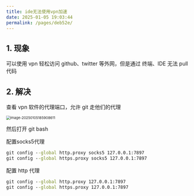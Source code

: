 ```yaml
---
title: ide无法使用vpn加速
date: 2025-01-05 19:03:44
permalink: /pages/deb52e/
---
```




## 1. 现象

可以使用 vpn 轻松访问 github、twitter 等外网，但是通过 终端、IDE 无法 pull 代码



## 2. 解决

查看 vpn 软件的代理端口，允许 git 走他们的代理

<img src="https://typorehwf.oss-cn-chengdu.aliyuncs.com/image-20250105185908611.png" alt="image-20250105185908611" style="zoom:67%;" />

然后打开 git bash

配置socks5代理

```cmd
git config --global http.proxy socks5 127.0.0.1:7897
git config --global https.proxy socks5 127.0.0.1:7897
```

配置 http 代理

```cmd
git config --global http.proxy 127.0.0.1:7897
git config --global https.proxy 127.0.0.1:7897
```

